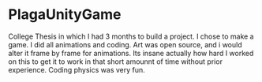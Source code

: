 # PlagaUnityGame
College Thesis in which I had 3 months to build a project. I chose to make a game. I did all animations and coding. 
Art was open source, and i would alter it frame by frame for animations. 
Its insane actually how hard I worked on this to get it to work in that short amounnt of time without prior experience. Coding physics was very fun. 
